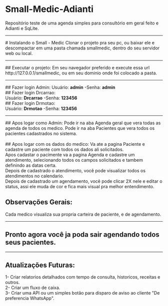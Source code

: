 # Small-Medic-Adianti
Repositório teste de uma agenda simples para consultório em geral feito e Adianti e SqLite.
<hr>
# Instalando o Small - Medic 
Clonar o projeto pra seu pc, ou baixar ele e descompactar em uma pasta chamada smallmedic, dentro do seu servidor web ou local.<br>
<hr>
## Executar o projeto:
Em seu navegador preferido e execute essa url http://127.0.0.1/smallmedic, ou em seu dominio onde foi colocado a pasta.<br>
<hr>
## Fazer login Admin: 
Usuário: <b>admin</b> -Senha: <b>admin</b> <br>
## Fazer login Drcarrao:<br> 
Usuário: <b>Drcarrao</b> -Senha: <b>123456</b> <br>
## Fazer login Drmotao: <br>
Usuário: <b>Drmotao</b> -Senha: <b>123456</b> 
<hr>
## Apos logar como Admin:
Pode ir na aba Agenda geral que vera todas as agenda de todos os medico.
Pode ir na aba Pacientes que vera todos os pacientes cadastrados no sistema.
<br><br>
## Apos logar com os dados do medico:
Va ate a pagina Paciente e cadastre um paciente com todos os dados ali solicitados.<br>
Apos cadastar o pacimente va a pagina Agenda e cadastre um atendimento, selecionando todos os campos solicitados e tambem definindo as datas certa.<br>
Depois de cadastrado o atendimento, você pode visualizar todos os atendimentos no calendario.<br>
Depois de cadastrado um agendamento, você pode clicar 2X nele e editar o status, assi ele muda de cor e fica mais visual pra melhor entendimento.<br>

## Observações Gerais:

Cada medico visualiza sua propria carteira de paciente, e de agendamento.<hr>

## Pronto agora você ja poda sair agendando todos seus pacientes.

<hr>

## Atualizações Futuras:
1- Criar relatorios detalhados com tempo de consulta, historicos, receitas e outros.<br>
2- Criar um fluxo de caixa.<br>
3- Criar uma API ou um simples botão para disparo de aviso ao cliente "De preferencia WhatsApp".<br>

